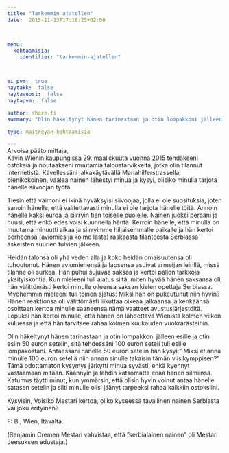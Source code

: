 ```yaml
---
title: "Tarkemmin ajatellen"
date:  2015-11-13T17:18:25+02:00



menu:
  kohtaamisia:
    identifier: "tarkemmin-ajatellen"



ei_pvm:  true
naytakk:  false
naytavuosi:  false
naytapvm:  false

author: share.fi
summary: "Olin häkeltynyt hänen tarinastaan ja otin lompakkoni jälleen esille ja otin esiin 50 euron setelin, sitä tehdessäni 100 euron seteli tuli esille lompakostani. Antaessani hänelle 50 euron setelin hän kysyi:” Miksi et anna minulle 100 euron seteliä niin annan sinulle takaisin tämän viisikymppisen?”"

type: maitreyan-kohtaamisia

---
```

<p style="margin-top:-15px;">Arvoisa päätoimittaja,<br>
Kävin Wienin kaupungissa 29. maaliskuuta vuonna 2015 tehdäkseni ostoksia ja noutaakseni muutamia taloustarvikkeita, jotka olin tilannut internetistä. Kävellessäni jalkakäytävällä Mariahilferstrassella, pienikokoinen, vaalea nainen lähestyi minua ja kysyi, olisiko minulla tarjota hänelle siivoojan työtä.</p>
<p>Tiesin että vaimoni ei ikinä hyväksyisi siivoojaa, jolla ei ole suosituksia, joten sanoin hänelle, että valitettavasti minulla ei ole tarjota hänelle töitä. Annoin hänelle kaksi euroa ja siirryin tien toiselle puolelle. Nainen juoksi perääni ja huusi, että enkö edes voisi kuunnella häntä. Kerroin hänelle, että minulla on muutama minuutti aikaa ja siirryimme hiljaisemmalle paikalle ja hän kertoi perheensä (aviomies ja kolme lasta) raskaasta tilanteesta Serbiassa äskeisten suurien tulvien jälkeen.</p>
<p>Heidän talonsa oli yhä veden alla ja koko heidän omaisuutensa oli tuhoutunut. Hänen aviomiehensä ja lapsensa asuivat armeijan leirillä, missä tilanne oli surkea. Hän puhui sujuvaa saksaa ja kertoi paljon tarkkoja yksityiskohtia. Kun mieleeni tuli ajatus siitä, miten hyvää hänen saksansa oli, hän välittömästi kertoi minulle olleensa saksan kielen opettaja Serbiassa. Myöhemmin mieleeni tuli toinen ajatus: Miksi hän on pukeutunut niin hyvin? Hänen reaktionsa oli välittömästi liikuttaa oikeaa jalkaansa ja kenkäänsä osoittaen kertoa minulle saaneensa nämä vaatteet avustusjärjestöltä. Lopuksi hän kertoi minulle, että hänen on lähdettävä Wienistä kolmen viikon kuluessa ja että hän tarvitsee rahaa kolmen kuukauden vuokrarästeihin.</p>
<p>Olin häkeltynyt hänen tarinastaan ja otin lompakkoni jälleen esille ja otin esiin 50 euron setelin, sitä tehdessäni 100 euron seteli tuli esille lompakostani. Antaessani hänelle 50 euron setelin hän kysyi:” Miksi et anna minulle 100 euron seteliä niin annan sinulle takaisin tämän viisikymppisen?” Tämä odottamaton kysymys järkytti minua syvästi, enkä kyennyt vastaamaan mitään. Käännyin ja lähdin katsomatta enää hänen silmiinsä. Katumus täytti minut, kun ymmärsin, että olisin hyvin voinut antaa hänelle satasen setelin ja silti minulle olisi jäänyt tarpeeksi rahaa kaikkiin ostoksiini.</p>
<p>Kysyisin, Voisiko Mestari kertoa, oliko kyseessä tavallinen nainen Serbiasta vai joku erityinen?</p>
<p>F: B., Wien, Itävalta.</p>
<p>(Benjamin Cremen Mestari vahvistaa, että ”serbialainen nainen” oli Mestari Jeesuksen edustaja.)</p>